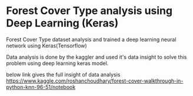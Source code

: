 # Forest Cover Type analysis using Deep Learning (Keras)
Forest Cover Type dataset analysis and trained a deep learning neural network using Keras(Tensorflow)

Data analysis is done by the kaggler and used it's data insight to solve this problem using deep learning keras model.

below link gives the full insight of data analysis
https://www.kaggle.com/roshanchoudhary/forest-cover-walkthrough-in-python-knn-96-51/notebook
